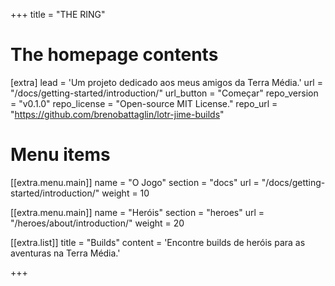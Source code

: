 +++
title = "THE RING"

# The homepage contents
[extra]
lead = 'Um projeto dedicado aos meus amigos da Terra Média.'
url = "/docs/getting-started/introduction/"
url_button = "Começar"
repo_version = "v0.1.0"
repo_license = "Open-source MIT License."
repo_url = "https://github.com/brenobattaglin/lotr-jime-builds"

# Menu items
[[extra.menu.main]]
name = "O Jogo"
section = "docs"
url = "/docs/getting-started/introduction/"
weight = 10

[[extra.menu.main]]
name = "Heróis"
section = "heroes"
url = "/heroes/about/introduction/"
weight = 20

[[extra.list]]
title = "Builds"
content = 'Encontre builds de heróis para as aventuras na Terra Média.'

+++
